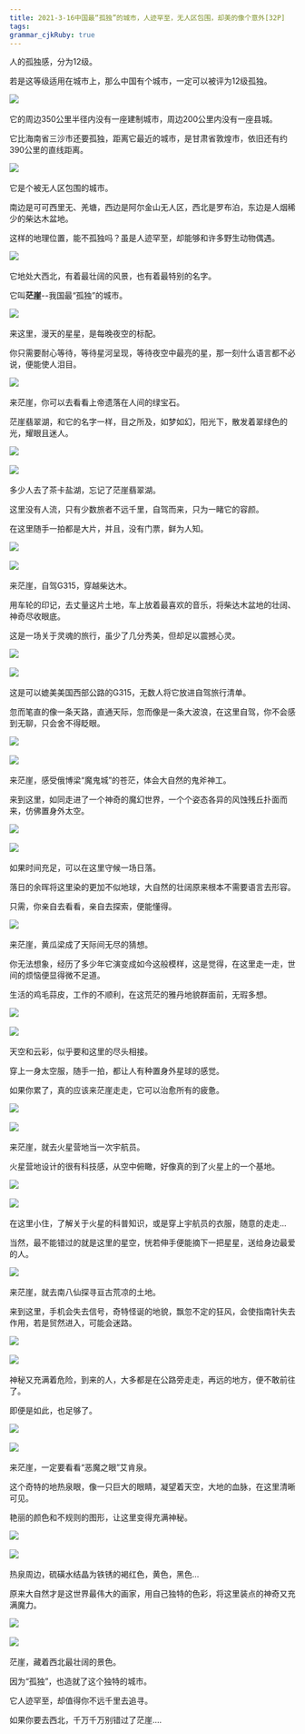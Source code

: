 ```yaml
---
title: 2021-3-16中国最“孤独”的城市，人迹罕至，无人区包围，却美的像个意外[32P]
tags: 
grammar_cjkRuby: true
---
```


人的孤独感，分为12级。

若是这等级适用在城市上，那么中国有个城市，一定可以被评为12级孤独。

![](https://luoimg.com/i/2021/03/14/ppynve.jpg) 

它的周边350公里半径内没有一座建制城市，周边200公里内没有一座县城。

它比海南省三沙市还要孤独，距离它最近的城市，是甘肃省敦煌市，依旧还有约390公里的直线距离。

![](https://luoimg.com/i/2021/03/14/ppz37k.jpg) 

它是个被无人区包围的城市。

南边是可可西里无、羌塘，西边是阿尔金山无人区，西北是罗布泊，东边是人烟稀少的柴达木盆地。

这样的地理位置，能不孤独吗？虽是人迹罕至，却能够和许多野生动物偶遇。

![](https://luoimg.com/i/2021/03/14/ppzfsj.jpg) 

它地处大西北，有着最壮阔的风景，也有着最特别的名字。

它叫**茫崖**--我国最“孤独”的城市。

![](https://luoimg.com/i/2021/03/14/ppztcj.jpg) 

来这里，漫天的星星，是每晚夜空的标配。

你只需要耐心等待，等待星河呈现，等待夜空中最亮的星，那一刻什么语言都不必说，便能使人泪目。

![](https://luoimg.com/i/2021/03/14/pq0a2o.jpg) 

来茫崖，你可以去看看上帝遗落在人间的绿宝石。

茫崖翡翠湖，和它的名字一样，目之所及，如梦如幻，阳光下，散发着翠绿色的光，耀眼且迷人。

![](https://luoimg.com/i/2021/03/14/pq0o0q.jpg) 

![](https://luoimg.com/i/2021/03/14/pq0sf9.jpg) 

多少人去了茶卡盐湖，忘记了茫崖翡翠湖。

这里没有人流，只有少数旅者不远千里，自驾而来，只为一睹它的容颜。

在这里随手一拍都是大片，并且，没有门票，鲜为人知。

![](https://luoimg.com/i/2021/03/14/pq1609.jpg) 

![](https://luoimg.com/i/2021/03/14/pq1930.jpg) 

来茫崖，自驾G315，穿越柴达木。

用车轮的印记，去丈量这片土地，车上放着最喜欢的音乐，将柴达木盆地的壮阔、神奇尽收眼底。

这是一场关于灵魂的旅行，虽少了几分秀美，但却足以震撼心灵。

![](https://luoimg.com/i/2021/03/14/pq1lvq.jpg) 

![](https://luoimg.com/i/2021/03/14/pq1rof.jpg) 

这是可以媲美美国西部公路的G315，无数人将它放进自驾旅行清单。

忽而笔直的像一条天路，直通天际，忽而像是一条大波浪，在这里自驾，你不会感到无聊，只会舍不得眨眼。

![](https://luoimg.com/i/2021/03/14/pq20qu.jpg) 

![](https://luoimg.com/i/2021/03/14/pq263t.jpg) 

来茫崖，感受俄博梁“魔鬼城”的苍茫，体会大自然的鬼斧神工。

来到这里，如同走进了一个神奇的魔幻世界，一个个姿态各异的风蚀残丘扑面而来，仿佛置身外太空。

![](https://luoimg.com/i/2021/03/14/pq2elb.jpg) 

![](https://luoimg.com/i/2021/03/14/pq2jp2.jpg) 

如果时间充足，可以在这里守候一场日落。

落日的余晖将这里染的更加不似地球，大自然的壮阔原来根本不需要语言去形容。

只需，你亲自去看看，亲自去探索，便能懂得。

![](https://luoimg.com/i/2021/03/14/pq2pps.jpg) 

来茫崖，黄瓜梁成了天际间无尽的猜想。

你无法想象，经历了多少年它演变成如今这般模样，这是觉得，在这里走一走，世间的烦恼便显得微不足道。

生活的鸡毛蒜皮，工作的不顺利，在这荒茫的雅丹地貌群面前，无瑕多想。

![](https://luoimg.com/i/2021/03/14/pq3ilv.jpg) 

![](https://luoimg.com/i/2021/03/14/pq3oyz.jpg) 

天空和云彩，似乎要和这里的尽头相接。

穿上一身太空服，随手一拍，都让人有种置身外星球的感觉。

如果你累了，真的应该来茫崖走走，它可以治愈所有的疲惫。

![](https://luoimg.com/i/2021/03/14/pq43ho.jpg) 

![](https://luoimg.com/i/2021/03/14/unedto.jpg) 

来茫崖，就去火星营地当一次宇航员。

火星营地设计的很有科技感，从空中俯瞰，好像真的到了火星上的一个基地。

![](https://luoimg.com/i/2021/03/14/pq4p22.jpg) 

![](https://luoimg.com/i/2021/03/14/pq50q6.jpg) 

在这里小住，了解关于火星的科普知识，或是穿上宇航员的衣服，随意的走走...

当然，最不能错过的就是这里的星空，恍若伸手便能摘下一把星星，送给身边最爱的人。

![](https://luoimg.com/i/2021/03/14/pq5lq8.jpg) 

来茫崖，就去南八仙探寻亘古荒凉的土地。

来到这里，手机会失去信号，奇特怪诞的地貌，飘忽不定的狂风，会使指南针失去作用，若是贸然进入，可能会迷路。

![](https://luoimg.com/i/2021/03/14/pqelw7.jpg) 

![](https://luoimg.com/i/2021/03/14/pqf5st.jpg) 

神秘又充满着危险，到来的人，大多都是在公路旁走走，再远的地方，便不敢前往了。

即便是如此，也足够了。

![](https://luoimg.com/i/2021/03/14/pqfqka.jpg) 

![](https://luoimg.com/i/2021/03/14/pqipyv.jpg) 

来茫崖，一定要看看“恶魔之眼”艾肯泉。

这个奇特的地热泉眼，像一只巨大的眼睛，凝望着天空，大地的血脉，在这里清晰可见。

艳丽的颜色和不规则的图形，让这里变得充满神秘。

![](https://luoimg.com/i/2021/03/14/pqj2ys.jpg) 

![](https://luoimg.com/i/2021/03/14/pqjh69.jpg) 

热泉周边，硫磺水结晶为铁锈的褐红色，黄色，黑色...

原来大自然才是这世界最伟大的画家，用自己独特的色彩，将这里装点的神奇又充满魔力。

![](https://luoimg.com/i/2021/03/14/pqjtrz.jpg) 

![](https://luoimg.com/i/2021/03/14/75dilpp.jpg) 

茫崖，藏着西北最壮阔的景色。

因为“孤独”，也造就了这个独特的城市。

它人迹罕至，却值得你不远千里去追寻。

如果你要去西北，千万千万别错过了茫崖....
